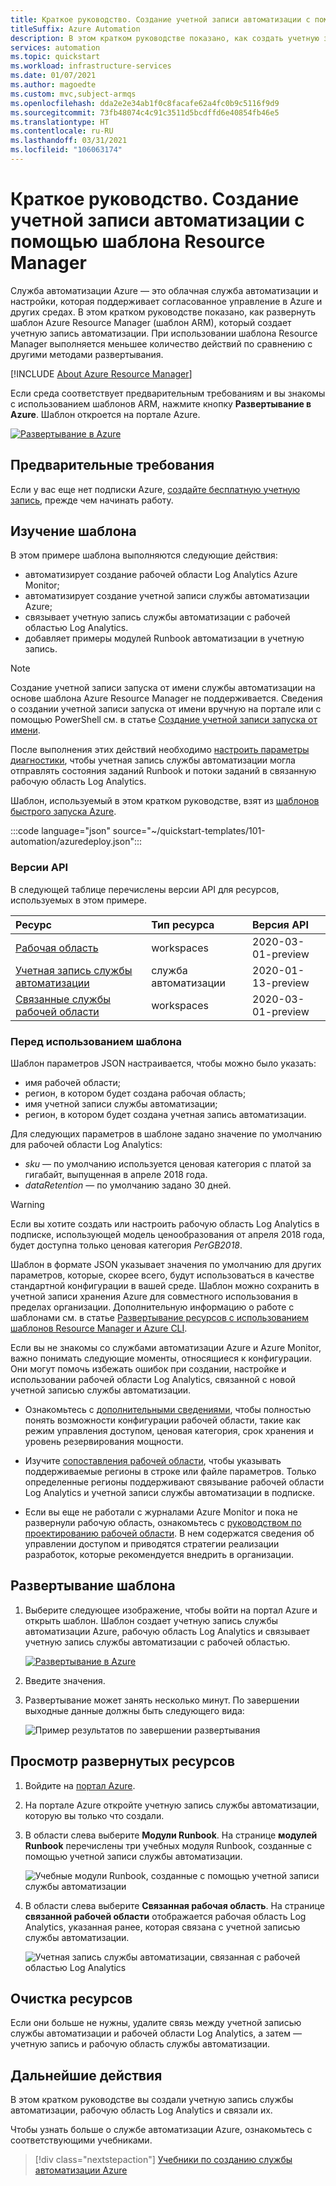 ```yaml
---
title: Краткое руководство. Создание учетной записи автоматизации с помощью шаблона Azure
titleSuffix: Azure Automation
description: В этом кратком руководстве показано, как создать учетную запись автоматизации с помощью шаблона Azure Resource Manager.
services: automation
ms.topic: quickstart
ms.workload: infrastructure-services
ms.date: 01/07/2021
ms.author: magoedte
ms.custom: mvc,subject-armqs
ms.openlocfilehash: dda2e2e34ab1f0c8facafe62a4fc0b9c5116f9d9
ms.sourcegitcommit: 73fb48074c4c91c3511d5bcdffd6e40854fb46e5
ms.translationtype: HT
ms.contentlocale: ru-RU
ms.lasthandoff: 03/31/2021
ms.locfileid: "106063174"
---
```

# <a name="quickstart-create-an-automation-account-by-using-arm-template"></a>Краткое руководство. Создание учетной записи автоматизации с помощью шаблона Resource Manager

Служба автоматизации Azure — это облачная служба автоматизации и настройки, которая поддерживает согласованное управление в Azure и других средах. В этом кратком руководстве показано, как развернуть шаблон Azure Resource Manager (шаблон ARM), который создает учетную запись автоматизации. При использовании шаблона Resource Manager выполняется меньшее количество действий по сравнению с другими методами развертывания.

[!INCLUDE [About Azure Resource Manager](../../includes/resource-manager-quickstart-introduction.md)]

Если среда соответствует предварительным требованиям и вы знакомы с использованием шаблонов ARM, нажмите кнопку **Развертывание в Azure**. Шаблон откроется на портале Azure.

[![Развертывание в Azure](../media/template-deployments/deploy-to-azure.svg)](https://portal.azure.com/#create/Microsoft.Template/uri/https%3A%2F%2Fraw.githubusercontent.com%2FAzure%2Fazure-quickstart-templates%2Fmaster%2F101-automation%2Fazuredeploy.json)

## <a name="prerequisites"></a>Предварительные требования

Если у вас еще нет подписки Azure, [создайте бесплатную учетную запись](https://azure.microsoft.com/free/?WT.mc_id=A261C142F), прежде чем начинать работу.

## <a name="review-the-template"></a>Изучение шаблона

В этом примере шаблона выполняются следующие действия:

* автоматизирует создание рабочей области Log Analytics Azure Monitor;
* автоматизирует создание учетной записи службы автоматизации Azure;
* связывает учетную запись службы автоматизации с рабочей областью Log Analytics.
* добавляет примеры модулей Runbook автоматизации в учетную запись.

>[!NOTE]
>Создание учетной записи запуска от имени службы автоматизации на основе шаблона Azure Resource Manager не поддерживается. Сведения о создании учетной записи запуска от имени вручную на портале или с помощью PowerShell см. в статье [Создание учетной записи запуска от имени](create-run-as-account.md).

После выполнения этих действий необходимо [настроить параметры диагностики](automation-manage-send-joblogs-log-analytics.md), чтобы учетная запись службы автоматизации могла отправлять состояния заданий Runbook и потоки заданий в связанную рабочую область Log Analytics.

Шаблон, используемый в этом кратком руководстве, взят из [шаблонов быстрого запуска Azure](https://azure.microsoft.com/resources/templates/101-automation/).

:::code language="json" source="~/quickstart-templates/101-automation/azuredeploy.json":::

### <a name="api-versions"></a>Версии API

В следующей таблице перечислены версии API для ресурсов, используемых в этом примере.

| Ресурс | Тип ресурса | Версия API |
|:---|:---|:---|
| [Рабочая область](/azure/templates/microsoft.operationalinsights/workspaces) | workspaces | 2020-03-01-preview |
| [Учетная запись службы автоматизации](/azure/templates/microsoft.automation/automationaccounts) | служба автоматизации | 2020-01-13-preview |
| [Связанные службы рабочей области](/azure/templates/microsoft.operationalinsights/workspaces/linkedservices) | workspaces | 2020-03-01-preview |

### <a name="before-you-use-the-template"></a>Перед использованием шаблона

Шаблон параметров JSON настраивается, чтобы можно было указать:

* имя рабочей области;
* регион, в котором будет создана рабочая область;
* имя учетной записи службы автоматизации;
* регион, в котором будет создана учетная запись автоматизации.

Для следующих параметров в шаблоне задано значение по умолчанию для рабочей области Log Analytics:

* *sku* — по умолчанию используется ценовая категория с платой за гигабайт, выпущенная в апреле 2018 года.
* *dataRetention* — по умолчанию задано 30 дней.

>[!WARNING]
>Если вы хотите создать или настроить рабочую область Log Analytics в подписке, использующей модель ценообразования от апреля 2018 года, будет доступна только ценовая категория *PerGB2018*.
>

Шаблон в формате JSON указывает значения по умолчанию для других параметров, которые, скорее всего, будут использоваться в качестве стандартной конфигурации в вашей среде. Шаблон можно сохранить в учетной записи хранения Azure для совместного использования в пределах организации. Дополнительную информацию о работе с шаблонами см. в статье [Развертывание ресурсов с использованием шаблонов Resource Manager и Azure CLI](../azure-resource-manager/templates/deploy-cli.md).

Если вы не знакомы со службами автоматизации Azure и Azure Monitor, важно понимать следующие моменты, относящиеся к конфигурации. Они могут помочь избежать ошибок при создании, настройке и использовании рабочей области Log Analytics, связанной с новой учетной записью службы автоматизации.

* Ознакомьтесь с [дополнительными сведениями](../azure-monitor/logs/resource-manager-workspace.md#create-a-log-analytics-workspace), чтобы полностью понять возможности конфигурации рабочей области, такие как режим управления доступом, ценовая категория, срок хранения и уровень резервирования мощности.

* Изучите [сопоставления рабочей области](how-to/region-mappings.md), чтобы указывать поддерживаемые регионы в строке или файле параметров. Только определенные регионы поддерживают связывание рабочей области Log Analytics и учетной записи службы автоматизации в подписке.

* Если вы еще не работали с журналами Azure Monitor и пока не развернули рабочую область, ознакомьтесь с [руководством по проектированию рабочей области](../azure-monitor/logs/design-logs-deployment.md). В нем содержатся сведения об управлении доступом и приводятся стратегии реализации разработок, которые рекомендуется внедрить в организации.

## <a name="deploy-the-template"></a>Развертывание шаблона

1. Выберите следующее изображение, чтобы войти на портал Azure и открыть шаблон. Шаблон создает учетную запись службы автоматизации Azure, рабочую область Log Analytics и связывает учетную запись службы автоматизации с рабочей областью.

    [![Развертывание в Azure](../media/template-deployments/deploy-to-azure.svg)](https://portal.azure.com/#create/Microsoft.Template/uri/https%3A%2F%2Fraw.githubusercontent.com%2FAzure%2Fazure-quickstart-templates%2Fmaster%2F101-automation%2Fazuredeploy.json)

2. Введите значения.

3. Развертывание может занять несколько минут. По завершении выходные данные должны быть следующего вида:

    ![Пример результатов по завершении развертывания](media/quickstart-create-automation-account-template/template-output.png)

## <a name="review-deployed-resources"></a>Просмотр развернутых ресурсов

1. Войдите на [портал Azure](https://portal.azure.com).

2. На портале Azure откройте учетную запись службы автоматизации, которую вы только что создали. 

3. В области слева выберите **Модули Runbook**. На странице **модулей Runbook** перечислены три учебных модуля Runbook, созданные с помощью учетной записи службы автоматизации.

    ![Учебные модули Runbook, созданные с помощью учетной записи службы автоматизации](./media/quickstart-create-automation-account-template/automation-sample-runbooks.png)

4. В области слева выберите **Связанная рабочая область**. На странице **связанной рабочей области** отображается рабочая область Log Analytics, указанная ранее, которая связана с учетной записью службы автоматизации.

    ![Учетная запись службы автоматизации, связанная с рабочей областью Log Analytics](./media/quickstart-create-automation-account-template/automation-account-linked-workspace.png)

## <a name="clean-up-resources"></a>Очистка ресурсов

Если они больше не нужны, удалите связь между учетной записью службы автоматизации и рабочей области Log Analytics, а затем — учетную запись и рабочую область службы автоматизации.

## <a name="next-steps"></a>Дальнейшие действия

В этом кратком руководстве вы создали учетную запись службы автоматизации, рабочую область Log Analytics и связали их.

Чтобы узнать больше о службе автоматизации Azure, ознакомьтесь с соответствующими учебниками.

> [!div class="nextstepaction"]
> [Учебники по созданию службы автоматизации Azure](learn/automation-tutorial-runbook-graphical.md)
